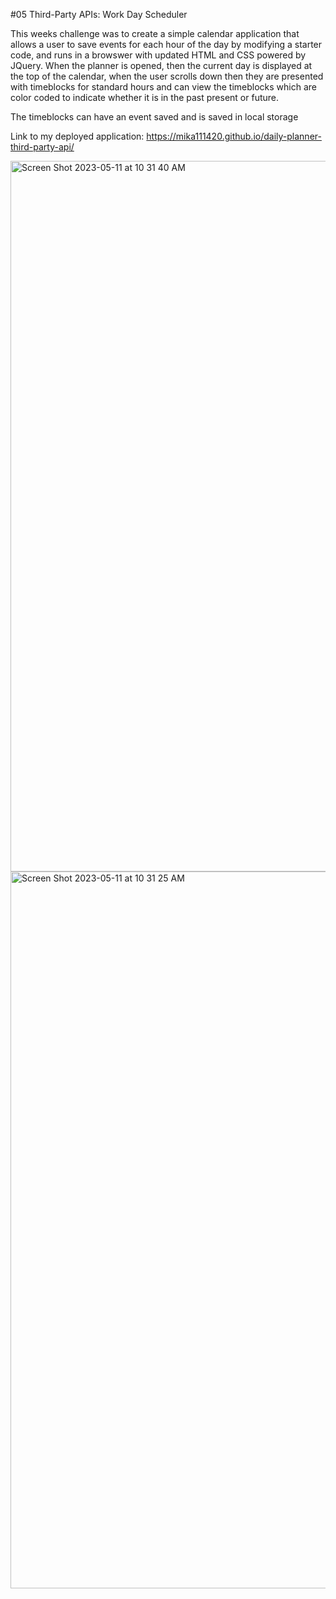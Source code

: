 
#05 Third-Party APIs: Work Day Scheduler

This weeks challenge was to create a simple calendar application that allows a user to save events for each hour of the day by modifying a starter code, and runs in a browswer with updated HTML and CSS powered by JQuery. When the planner is opened, then the current day is displayed at the top of the calendar, when the user scrolls down then they are presented with timeblocks for standard hours and can view the timeblocks which are color coded to indicate whether it is in the past present or future.

The timeblocks can have an event saved and is saved in local storage

Link to my deployed application: https://mika111420.github.io/daily-planner-third-party-api/

<img width="1137" alt="Screen Shot 2023-05-11 at 10 31 40 AM" src="https://github.com/mika111420/daily-planner-third-party-api/assets/128564443/cd12379e-6eed-46a5-bc72-6098e7ec85f0">

<img width="1147" alt="Screen Shot 2023-05-11 at 10 31 25 AM" src="https://github.com/mika111420/daily-planner-third-party-api/assets/128564443/c2dfee62-4fc4-439c-b3f6-bfd92d7a828a">
